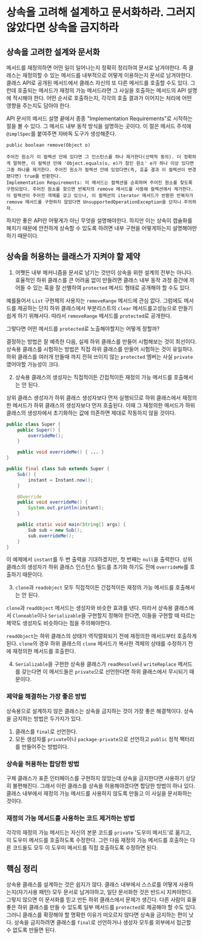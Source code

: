# 상속을 고려해 설계하고 문서화하라. 그러지 않았다면 상속을 금지하라

## 상속을 고려한 설계와 문서화

메서드를 재정의하면 어떤 일이 일어나는지 정확히 정리하여 문서로 남겨야한다. 즉 클래스는 재정의할 수 있는 메서드를 내부적으로 어떻게 이용하는지 문서로 남겨야한다. 클래스 API로 공개된 메서드에서 클래스 자신의 또 다른 메서드를 호출할 수도 있다. 그런데 호출되는 메서드가 재정의 가능 메서드라면 그 사실을 호출하는 메서드의 API 설명에 적시해야 한다. 어떤 순서로 호출하는지, 각각의 호출 결과가 이어지는 처리에 어떤 영향을 주는지도 담아야 한다. 

API 문서의 메서드 설명 끝에서 종종 "Implementation Requirements"로 시작하는 절을 볼 수 있다. 그 메서드 내부 동작 방식을 설명하는 곳이다. 이 절은 메서드 주석에 `@implSpec`를 붙여주면 자바독 도구가 생성해준다.

```
public boolean remove(Object o)

주어진 원소가 이 컬렉션 안에 있다면 그 인스턴스를 하나 제거한다(선택적 동의). 더 정확하게 말하면, 이 컬렉션 안에 'Object.equals(o, e)가 참인 원소' e가 하나 이상 있다면 그중 하나를 제거한다. 주어진 원소가 컬렉션 안에 있었다면(즉, 호출 결과 이 컬렉션이 변경됐다면) true를 반환한다.
Implementation Requirements: 이 메서드는 컬렉션을 순회하며 주어진 원소를 찾도록 구현되었다. 주어진 원소를 찾으면 반복자의 remove 메서드를 사용해 컬렉션에서 제거한다. 이 컬렉션이 주어진 객체를 갖고 있으나, 이 컬렉션의 iterator 메서드가 반환한 반복자가 remove 메서드를 구현하지 않았다면 UnsupportedOperationException을 던지니 주의하자.
```

하지만 좋은 API란 어떻게가 아닌 무엇을 설명해야한다. 하지만 이는 상속이 캡슐화를 해치기 때문에 안전하게 상속할 수 있도록 하려면 내부 구현을 어떻게하는지 설명해야만 하기 때문이다.  

## 상속을 허용하는 클래스가 지켜야 할 제약

1. 어쨋든 내부 메커니즘을 문서로 남기는 것만이 상속을 위한 설계의 전부는 아니다. 효율적인 하위 클래스를 큰 어려움 없이 만들려면 클래스 내부 동작 과정 중간에 끼어들 수 있는 훅을 잘 선별하여 `protected` 메서드 형태로 공개해야 할 수도 있다.

예를들어서 `List` 구현체의 사용자는 `removeRange` 메서드에 관심 없다. 그럼에도 메서드를 제공하는 단지 하위 클래스에서 부분리스트의 `clear` 메서드를고성능으로 만들기 쉽게 하기 위해서다. 따라서 `removeRange` 메서드를 `protected`로 공개한다.

그렇다면 어떤 메서드를 `protected`로 노출해야할지는 어떻게 정할까? 

결정하는 방법은 잘 예측한 다음, 실제 하위 클래스를 만들어 시험해보는 것이 최선이다. 상속용 클래스를 시험하는 방법은 직접 하위 클래스를 만들어 시험하는 것이 유일하다. 하위 클래스를 여러개 만들때 까지 전혀 쓰이지 않는 `protected` 멤버는 사실 `private` 였어야할 가능성이 크다. 

2. 상속용 클래스의 생성자는 직접적이든 간접적이든 재정의 가능 메서드를 호출해서는 안 된다.

상위 클래스 생성자가 하위 클래스 생성자보다 먼저 실행되므로 하위 클래스에서 재정의한 메서드가 하위 클래스의 생성자보다 먼저 호출된다. 이때 그 재정의한 매서드가 하위 클래스의 생성자에서 초기화하는 값에 의존하면 제대로 작동하지 않을 것이다.

``` java
public class Super {
    public Super() {
        overrideMe();
    }

    public void overrideMe() { ... }
}

public final class Sub extends Super {
    Sub() {
        instant = Instant.now();
    }

    @Override
    public void overrideMe() {
        System.out.println(instant);
    }

    public static void main(String[] args) {
        Sub sub = new Sub();
        sub.overrideMe();
    }
}
```

이 예제에서 `instant`를 두 번 출력을 기대하겠지만, 첫 번째는 `null`을 출력한다. 상위 클래스의 생성자가 하위 클래스 인스턴스 필드를 초기화 하기도 전에 `overrideMe`를 호출하기 때문이다.

3. `clone`과 `readobject` 모두 직접적이든 간접적이든 재정의 가능 메서드를 호출해서는 안 된다.

`clone`과 `readObject` 메서드는 생성자와 비슷한 효과를 낸다. 따라서 상속용 클래스에서 `Cloneable`이나 `Serializable`을 구현할지 정해야 한다면, 이들을 구현할 때 따르는 제약도 생성자도 비슷하다는 점을 주의해야한다.

`readObject`는 하위 클래스의 상태가 역직렬화되기 전에 재정의한 메서드부터 호출하게된다. `clone`의 경우 하위 클래스의 `clone` 메서드가 복사한 객체의 상태를 수정하기 전에 재정의한 메서드를 호출한다. 

4. `Serializable`을 구현한 상속용 클래스가 `readResolve`나 `writeReplace` 메서드를 갖는다면 이 메서드들은 `private`으로 선언한다면 하위 클래스에서 무시되기 때문이다.

### 제약을 해결하는 가장 좋은 방법

상속용으로 설계하지 않은 클래스는 상속을 금지하는 것이 가장 좋은 해결책이다. 상속을 금지하는 방법은 두가지가 있다. 

1. 클래스를 `final`로 선언한다.
2. 모든 생성자를 `private`이나 `package-private`으로 선언하고 `public` 정적 팩터리를 만들어주는 방법이다.

### 상속을 허용하는 합당한 방법

구체 클래스가 표준 인터페이스를 구현하지 않았는데 상속을 금지한다면 사용하기 상당히 불편해진다. 그래서 이런 클래스를 상속을 허용해야겠다면 합당한 방법이 하나 있다. 클래스 내부에서 재정의 가능 메서드를 사용하지 않도록 만들고 이 사실을 문서화하는 것이다.

### 재정의 가능 메서드를 사용하는 코드 제거하는 방법

각각의 재정의 가능 메서드는 자신의 본문 코드를 `private` '도우미 메서드'로 옮기고, 이 도우미 메서드를 호출하도록 수정한다. 그런 다음 재정의 가능 메서드를 호출하는 다른 코드들도 모두 이 도우미 메서드를 직접 호출하도록 수정하면 된다.

## 핵심 정리
상속용 클래스를 설계하는 것은 쉽지가 않다. 클래스 내부에서 스스로를 어떻게 사용하는지(자기사용 패턴) 모두 문서로 남겨야하고, 일단 문서화한 것은 반드시 지켜야한다. 그렇지 않으면 이 문서화를 믿고 만든 하위 클래스에서 문제가 생긴다. 다른 사람이 효율 좋은 하위 클래스를 만들 수 있도록 일부 메서드를 `protected`로 제공해야 할 수도 있다. 그러니 클래스를 확장해야 할 명확한 이유가 떠오르지 않다면 상속을 금지하는 편이 낫다. 상속을 금지하려면 클래스를 `final`로 선언하거나 생성자 모두를 외부에서 접근할 수 없도록 만들면 된다.